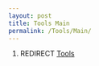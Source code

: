 ```yaml
---
layout: post
title: Tools Main
permalink: /Tools/Main/
---
```


1.  REDIRECT [Tools](/Tools "wikilink")
